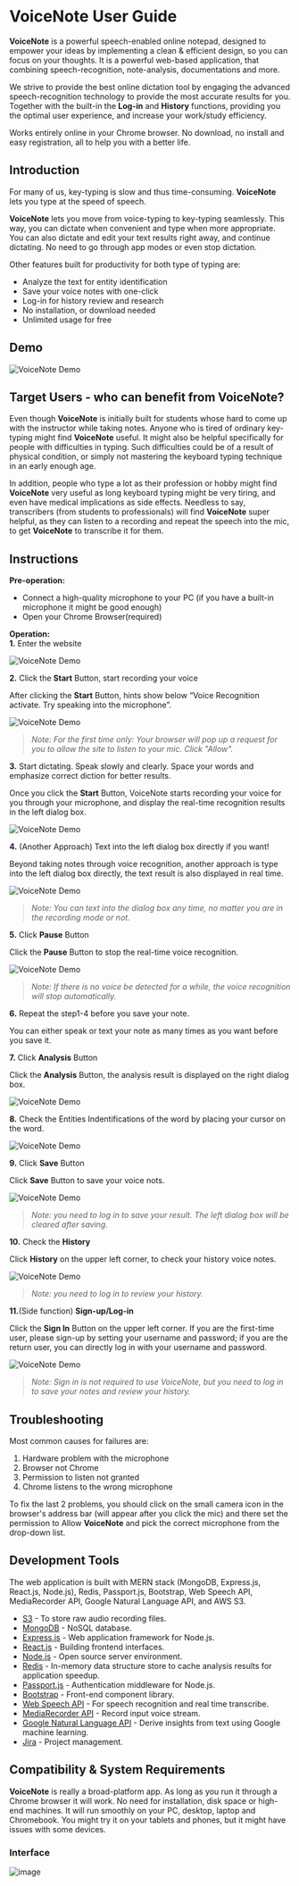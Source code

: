 # VoiceNote User Guide

**VoiceNote** is a powerful speech-enabled online notepad, designed to empower your ideas by implementing a clean & efficient design, so you can focus on your thoughts. It is a powerful web-based application, that combining speech-recognition, note-analysis, documentations and more.

We strive to provide the best online dictation tool by engaging the advanced speech-recognition technology to provide the most accurate results for you. Together with the built-in the **Log-in** and **History** functions, providing you the optimal user experience, and increase your work/study efficiency.

Works entirely online in your Chrome browser. No download, no install and easy registration, all to help you with a better life.

## Introduction

For many of us, key-typing is slow and thus time-consuming. **VoiceNote** lets you type at the speed of speech.

**VoiceNote** lets you move from voice-typing to key-typing seamlessly. This way, you can dictate when convenient and type when more appropriate. You can also dictate and edit your text results right away, and continue dictating. No need to go through app modes or even stop dictation.

Other features built for productivity for both type of typing are:  
- Analyze the text for entity identification
- Save your voice notes with one-click
- Log-in for history review and research
- No installation, or download needed
- Unlimited usage for free

## Demo

![VoiceNote Demo](Demo/00demo.gif)


## Target Users - who can benefit from VoiceNote?

Even though **VoiceNote** is initially built for students whose hard to come up with the instructor while taking notes. Anyone who is tired of ordinary key-typing might find **VoiceNote** useful. It might also be helpful specifically for people with difficulties in typing. Such difficulties could be of a result of physical condition, or simply not mastering the keyboard typing technique in an early enough age.

In addition, people who type a lot as their profession or hobby might find **VoiceNote** very useful as long keyboard typing might be very tiring, and even have medical implications as side effects. Needless to say, transcribers (from students to professionals) will find **VoiceNote** super helpful, as they can listen to a recording and repeat the speech into the mic, to get **VoiceNote** to transcribe it for them.

## Instructions

**Pre-operation:**  
- Connect a high-quality microphone to your PC (if you have a built-in microphone it might be good enough)
- Open your Chrome Browser(required)

**Operation:**  
**1.** Enter the website

![VoiceNote Demo](Demo/01Interface.gif)

**2.** Click the **Start** Button, start recording your voice

   After clicking the **Start** Button, hints show below “Voice Recognition activate. Try speaking into the microphone”.
   
   ![VoiceNote Demo](Demo/02Start.gif)
   
   >*Note: For the first time only: Your browser will pop up a request for you to allow the site to listen to your mic. Click "Allow".*

**3.** Start dictating. Speak slowly and clearly. Space your words and emphasize correct diction for better results.

   Once you click the **Start** Button, VoiceNote starts recording your voice for you through your microphone, and display the real-time recognition results in the left dialog box.

![VoiceNote Demo](Demo/03Transcribe.gif)




**4.** (Another Approach) Text into the left dialog box directly if you want!

   Beyond taking notes through voice recognition, another approach is type into the left dialog box directly, the text result is also displayed in real time.

![VoiceNote Demo](Demo/05Type.gif)

>*Note: You can text into the dialog box any time, no matter you are in the recording mode or not.*

**5.** Click **Pause** Button

   Click the **Pause** Button to stop the real-time voice recognition.


![VoiceNote Demo](Demo/04Pause.gif)


>*Note: If there is no voice be detected for a while, the voice recognition will stop
automatically.*

**6.** Repeat the step1-4 before you save your note.

   You can either speak or text your note as many times as you want before you save it.

**7.** Click **Analysis** Button

   Click the **Analysis** Button, the analysis result is displayed on the right dialog box.

![VoiceNote Demo](Demo/06Analyze.gif)


**8.** Check the Entities Indentifications of the word by placing your cursor on the word.

![VoiceNote Demo](Demo/07EntityIdentification.gif)

**9.** Click **Save** Button

   Click **Save** Button to save your voice nots.

![VoiceNote Demo](Demo/08Save.gif)

>*Note: you need to log in to save your result. The left dialog box will be cleared after saving.*

**10.** Check the **History**

   Click **History** on the upper left corner, to check your history voice notes.

![VoiceNote Demo](Demo/09History.gif)

>*Note: you need to log in to review your history.*

**11.**(Side function) **Sign-up/Log-in**

   Click the **Sign In** Button on the upper left corner. If you are the first-time user, please sign-up by setting your username and password; if you are the return user, you can directly log in with your username and password.

![VoiceNote Demo](Demo/10logIn.gif)

>*Note: Sign in is not required to use VoiceNote, but you need to log in to save your notes and review your history.*


## Troubleshooting

Most common causes for failures are:  
1. Hardware problem with the microphone 
2. Browser not Chrome 
3. Permission to listen not granted 
4. Chrome listens to the wrong microphone 

To fix the last 2 problems, you should click on the small camera icon in the browser's address bar (will appear after you click the mic) and there set the permission to Allow **VoiceNote** and pick the correct microphone from the drop-down list.



## Development Tools

The web application is built with MERN stack (MongoDB, Express.js, React.js, Node.js), Redis, Passport.js, Bootstrap, Web Speech API, MediaRecorder API, Google Natural Language API, and AWS S3. 

* [S3](https://aws.amazon.com/s3/) - To store raw audio recording files.
* [MongoDB](https://www.mongodb.com/) - NoSQL database.
* [Express.js](https://expressjs.com/) - Web application framework for Node.js. 
* [React.js](https://reactjs.org/) - Building frontend interfaces.
* [Node.js](https://nodejs.org/en/) - Open source server environment.
* [Redis](https://redis.io/) - In-memory data structure store to cache analysis results for application speedup.
* [Passport.js](https://expressjs.com/) - Authentication middleware for Node.js.
* [Bootstrap](https://getbootstrap.com/) - Front-end component library.
* [Web Speech API](https://developer.mozilla.org/en-US/docs/Web/API/Web_Speech_API) - For speech recognition and real time transcribe.
* [MediaRecorder API](https://developer.mozilla.org/en-US/docs/Web/API/MediaStream_Recording_API) - Record input voice stream. 
* [Google Natural Language API](https://cloud.google.com/natural-language/) - Derive insights from text using Google machine learning.
* [Jira](https://www.atlassian.com/software/jira) - Project management.



## Compatibility & System Requirements

**VoiceNote** is really a broad-platform app. As long as you run it through a Chrome browser it will work. No need for installation, disk space or high-end machines. It will run smoothly on your PC, desktop, laptop and Chromebook. You might try it on your tablets and phones, but it might have issues with some devices.


### Interface
![image](https://drive.google.com/uc?export=view&id=13kEssT9dacCMJoMzXEWE0xdTtsZIe1JL)


